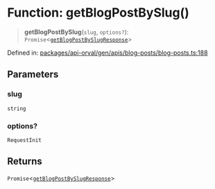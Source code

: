 # Function: getBlogPostBySlug()

> **getBlogPostBySlug**(`slug`, `options?`): `Promise`\<[`getBlogPostBySlugResponse`](../type-aliases/getBlogPostBySlugResponse.md)\>

Defined in: [packages/api-orval/gen/apis/blog-posts/blog-posts.ts:188](https://github.com/the-inconvenience-store/mono-example/blob/77ed7dd80da67d5d4a2bd8320e638952ed491201/packages/api-orval/gen/apis/blog-posts/blog-posts.ts#L188)

## Parameters

### slug

`string`

### options?

`RequestInit`

## Returns

`Promise`\<[`getBlogPostBySlugResponse`](../type-aliases/getBlogPostBySlugResponse.md)\>
